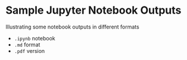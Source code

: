 # Sample Jupyter Notebook Outputs

Illustrating some notebook outputs in different formats

- `.ipynb` notebook
- `.md` format
- `.pdf` version
